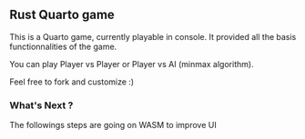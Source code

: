 ## Rust Quarto game

This is a Quarto game, currently playable in console.
It provided all the basis functionnalities of the game.

You can play Player vs Player or Player vs AI (minmax algorithm).

Feel free to fork and customize :)

### What's Next ?
The followings steps are going on WASM to improve UI
